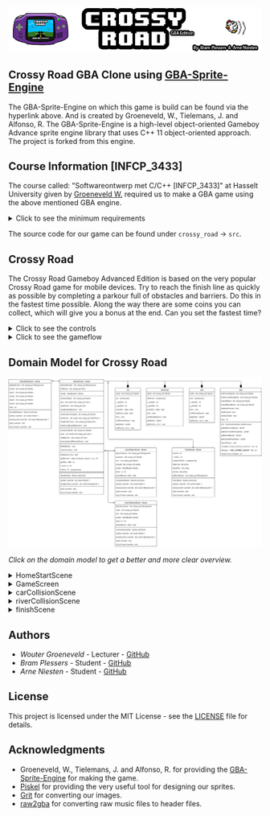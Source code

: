 <img src="https://github.com/Bram-Pl/Crossy_Road_GBA/blob/master/Images/Extra/GitTitle.png">

## Crossy Road GBA Clone using [GBA-Sprite-Engine](https://github.com/wgroeneveld/gba-sprite-engine)

The GBA-Sprite-Engine on which this game is build can be found via the hyperlink above. And is created by Groeneveld, W., Tielemans, J. and Alfonso, R. The GBA-Sprite-Engine is a high-level object-oriented Gameboy Advance sprite engine library that uses C++ 11 object-oriented approach. The project is forked from this engine.

## Course Information [INFCP_3433]
The course called: "Softwareontwerp met C/C++ [INFCP_3433]" at Hasselt University given by [Groeneveld W.](https://github.com/wgroeneveld) required us to make a GBA game using the above mentioned GBA engine. 
<details>
<summary>Click to see the minimum requirements</summary>

1. The code will be available in a repository on Github under your own username with the [MIT](https://docs.github.com/en/free-pro-team@latest/github/creating-cloning-and-archiving-repositories/licensing-a-repository#disclaimer) license.

2. You'll start from the [GBA-Sprite-Engine](https://github.com/wgroeneveld/gba-sprite-engine) and you will stay within `MODE0` and work with sprites. C++11 is also a requirement.

3. In case you use others people code, use **source reference!** Plagiarism will be punished badly.

4. Your project needs to compile.

5. Your repository `README.md` contains a small functional description of the game.

6. Beside the functional description you'll  also upload a sketch of your **domain model**, in combination with an explanation.

</details>

The source code for our game can be found under `crossy_road` -> `src`.

## Crossy Road

The Crossy Road Gameboy Advanced Edition is based on the very popular Crossy Road game for mobile devices. Try to reach the finish line as quickly as possible by completing a parkour full of obstacles and barriers. Do this in the fastest time possible. Along the way there are some coins you can collect, which will give you a bonus at the end. Can you set the fastest time?

<details>
<summary>Click to see the controls</summary>

* ↑ - Move forward

* → - Move to the right

* ← - Move to the left

</details>

<details>
<summary>Click to see the gameflow</summary>

<img src="https://github.com/Bram-Pl/Crossy_Road_GBA/blob/master/Images/Extra/GameFlowSchematic.png">
</details>

## Domain Model for Crossy Road

<img src="https://github.com/Bram-Pl/Crossy_Road_GBA/blob/master/Images/Extra/DomainModel.png">

*Click on the domain model to get a better and more clear overview.*

<details>
<summary>HomeStartScene</summary>

At the start of the game, the HomeStartScene gets loaded. This scene is the startmenu of the game. On this scene there are a few clouds that move to make the game feel more alive. The timer implements the movement of the clouds and enables them to move at different speeds. The scene is called using the constructor and loads the sprites and backgrounds into a vector to be displayed. The load method allows this to be done. The tick method gets called every game tick and this tick increases the timer and depending on the value of the timer the clouds move. This method also checks if the “START” button is pressed. If this is the case, this scene gets terminated including all the sprites, backgrounds and palettes. The GameScreen gets loaded.

</details>

<details>
<summary>GameScreen</summary>

The GameScreen is the main game environment in which the game is played. The sprites that get loaded in are: car, treeTrunk, coin and bird. These have their own movement abilities. The car gets loaded in and moves in a set direction at a default speed. Multiple cars get loaded into a vector which makes it easier to manage the objects. The tree trunk has the same properties as the car. The coin spawns at default places across the map in a total of four. The bird is the player class which is used to move/navigate across the map.

According to the virtual y position of the bird in the map objects get loaded and unloaded when progress is made. This improves performance. To construct objects, we use the template set for each individual object. For example: “car  someCarSprite”. Every game tick the collision between the bird player and an object. If the bird collides with a coin a sound will be played that notifies the player of a pickup. The number of coins picked up will be increased with every pickup. If the bird collides with a car a tire screech sound will be played and the game will terminate the GameScreen and move on to carCollisionScene. If the bird collides with a tree trunk, the bird will follow along the path of the tree trunk. If the bird misses the treetrunk or moves off of the tree trunk a water drop sound will be played and the GameScreen will be terminated and move on to riverCollisionScene. If the player reaches the end of the map, which is checked using the y position of the bird. The GameScreen gets terminated and the finishScene gets called. 

</details>

<details>
<summary>carCollisionScene</summary>

The car collision scene shows a short animation of the car and the bird moving towards each other. When they collide the bird and car blow up and an explosion occurs including sound effect. If the player presses the “START” button. The game restarts.

</details>


<details>
<summary>riverCollisionScene</summary>

The river collision scene shows a short animation of the bird moving towards the water strip in the middle of the screen. When the bird reaches the middle, a water drop sound and animation plays. If the player presses “START” button. The game restarts.

</details>


<details>
<summary>finishScene</summary>

The finish scene shows the end screen which shows the total time the player took to get to the finish line. If the player picked up coins while heading for the finish line, these coins get added up, multiplied by one second and deducts from the total time. The result of this deduction gets shown and is the resulting time.

</details>

## Authors

* *Wouter Groeneveld*       - Lecturer  - [GitHub](https://github.com/wgroeneveld)
* *Bram Plessers*        - Student   - [GitHub](https://github.com/Bram-Pl)
* *Arne Niesten*   - Student   - [GitHub](https://github.com/arneniesten)

## License

This project is licensed under the MIT License - see the [LICENSE](LICENSE) file for details.

## Acknowledgments
* Groeneveld, W., Tielemans, J. and Alfonso, R. for providing the [GBA-Sprite-Engine](https://github.com/wgroeneveld/gba-sprite-engine) for making the game.
* [Piskel](https://www.piskelapp.com/) for providing the very useful tool for designing our sprites.
* [Grit](https://www.coranac.com/man/grit/html/grit.htm) for converting our images.
* [raw2gba](https://github.com/IanFinlayson/raw2gba) for converting raw music files to header files.